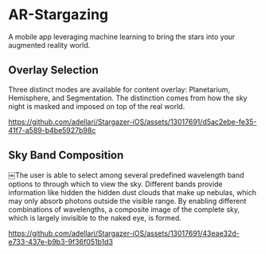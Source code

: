 # AR-Stargazing
 A mobile app leveraging machine learning to bring the stars into your augmented reality world.

## Overlay Selection 
Three distinct modes are available for content overlay: Planetarium, Hemisphere, and Segmentation. The distinction comes from how the sky night is masked and imposed on top of the real world.

https://github.com/adellari/Stargazer-iOS/assets/13017691/d5ac2ebe-fe35-41f7-a589-b4be5927b98c



## Sky Band Composition
￼The user is able to select among several predefined wavelength band options to through which to view the sky. Different bands provide information like hidden the hidden dust clouds that make up nebulas, which may only absorb photons outside the visible range. By enabling different combinations of wavelengths, a composite image of the complete sky, which is largely invisible to the naked eye, is formed.


https://github.com/adellari/Stargazer-iOS/assets/13017691/43eae32d-e733-437e-b9b3-9f36f051b1d3

